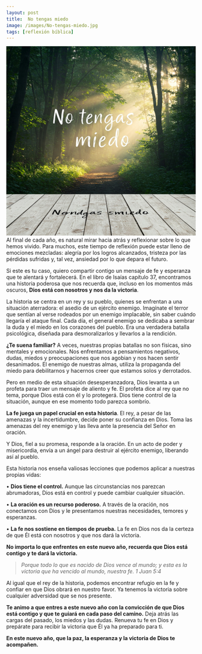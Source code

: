 ```yaml
---
layout: post
title:  No tengas miedo
image: /images/No-tengas-miedo.jpg
tags: [reflexión bíblica]
---
```

![Miedo](/images/No-tengas-miedo.jpg)
Al final de cada año, es natural mirar hacia atrás y reflexionar sobre lo que hemos vivido. Para muchos, este tiempo de reflexión puede estar lleno de emociones mezcladas: alegría por los logros alcanzados, tristeza por las pérdidas sufridas y, tal vez, ansiedad por lo que depara el futuro.

Si este es tu caso, quiero compartir contigo un mensaje de fe y esperanza que te alentará y fortalecerá. En el libro de Isaías capítulo 37, encontramos una historia poderosa que nos recuerda que, incluso en los momentos más oscuros, **Dios está con nosotros y nos da la victoria**.

La historia se centra en un rey y su pueblo, quienes se enfrentan a una situación aterradora: el asedio de un ejército enemigo. Imagínate el terror que sentían al verse rodeados por un enemigo implacable, sin saber cuándo llegaría el ataque final. Cada día, el general enemigo se dedicaba a sembrar la duda y el miedo en los corazones del pueblo. Era una verdadera batalla psicológica, diseñada para desmoralizarlos y llevarlos a la rendición.

**¿Te suena familiar?** A veces, nuestras propias batallas no son físicas, sino mentales y emocionales. Nos enfrentamos a pensamientos negativos, dudas, miedos y preocupaciones que nos agobian y nos hacen sentir desanimados. El enemigo de nuestras almas, utiliza la propaganda del miedo para debilitarnos y hacernos creer que estamos solos y derrotados.

Pero en medio de esta situación desesperanzadora, Dios levanta a un profeta para traer un mensaje de aliento y fe. El profeta dice al rey que no tema, porque Dios está con él y lo protegerá. Dios tiene control de la situación, aunque en ese momento todo parezca sombrío.

**La fe juega un papel crucial en esta historia**. El rey, a pesar de las amenazas y la incertidumbre, decide poner su confianza en Dios. Toma las amenazas del rey enemigo y las lleva ante la presencia del Señor en oración.

Y Dios, fiel a su promesa, responde a la oración. En un acto de poder y misericordia, envía a un ángel para destruir al ejército enemigo, liberando así al pueblo.

Esta historia nos enseña valiosas lecciones que podemos aplicar a nuestras propias vidas:

• **Dios tiene el control.** Aunque las circunstancias nos parezcan abrumadoras, Dios está en control y puede cambiar cualquier situación.

• **La oración es un recurso poderoso.** A través de la oración, nos conectamos con Dios y le presentamos nuestras necesidades, temores y esperanzas.

• **La fe nos sostiene en tiempos de prueba.** La fe en Dios nos da la certeza de que Él está con nosotros y que nos dará la victoria.

**No importa lo que enfrentes en este nuevo año, recuerda que Dios está contigo y te dará la victoria.**

> _Porque todo lo que es nacido de Dios vence al mundo; y esta es la victoria que ha vencido al mundo, nuestra fe. 1 Juan 5:4_

Al igual que el rey de la historia, podemos encontrar refugio en la fe y confiar en que Dios obrará en nuestro favor. Ya tenemos la victoria sobre cualquier adversidad que se nos presente.

**Te animo a que entres a este nuevo año con la convicción de que Dios está contigo y que te guiará en cada paso del camino.** Deja atrás las cargas del pasado, los miedos y las dudas. Renueva tu fe en Dios y prepárate para recibir la victoria que Él ya ha preparado para ti.

**En este nuevo año, que la paz, la esperanza y la victoria de Dios te acompañen.**
